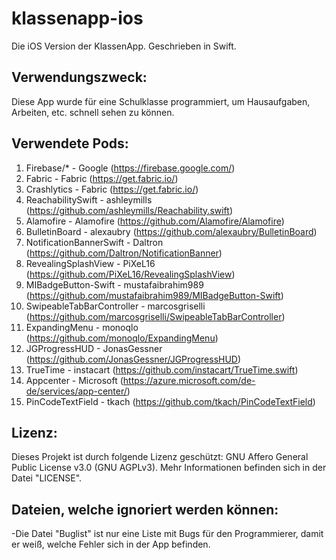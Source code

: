 # klassenapp-ios
Die iOS Version der KlassenApp. Geschrieben in Swift.

## Verwendungszweck:
Diese App wurde für eine Schulklasse programmiert, um Hausaufgaben, Arbeiten, etc. schnell sehen zu können.
## Verwendete Pods:
1. Firebase/* - Google (https://firebase.google.com/)
2. Fabric - Fabric (https://get.fabric.io/)
3. Crashlytics - Fabric (https://get.fabric.io/)
4. ReachabilitySwift - ashleymills (https://github.com/ashleymills/Reachability.swift)
5. Alamofire - Alamofire (https://github.com/Alamofire/Alamofire)
6. BulletinBoard - alexaubry (https://github.com/alexaubry/BulletinBoard)
7. NotificationBannerSwift - Daltron (https://github.com/Daltron/NotificationBanner)
8. RevealingSplashView - PiXeL16 (https://github.com/PiXeL16/RevealingSplashView)
9. MIBadgeButton-Swift - mustafaibrahim989 (https://github.com/mustafaibrahim989/MIBadgeButton-Swift)
10. SwipeableTabBarController - marcosgriselli (https://github.com/marcosgriselli/SwipeableTabBarController)
11. ExpandingMenu - monoqlo (https://github.com/monoqlo/ExpandingMenu)
12. JGProgressHUD - JonasGessner (https://github.com/JonasGessner/JGProgressHUD)
13. TrueTime - instacart (https://github.com/instacart/TrueTime.swift)
14. Appcenter - Microsoft (https://azure.microsoft.com/de-de/services/app-center/)
15. PinCodeTextField - tkach (https://github.com/tkach/PinCodeTextField)
## Lizenz:
Dieses Projekt ist durch folgende Lizenz geschützt: GNU Affero General Public License v3.0 (GNU AGPLv3). Mehr Informationen befinden sich in der Datei "LICENSE".
## Dateien, welche ignoriert werden können:
-Die Datei "Buglist" ist nur eine Liste mit Bugs für den Programmierer, damit er weiß, welche Fehler sich in der App befinden.

